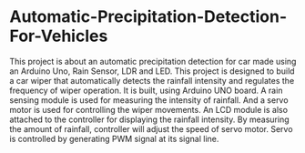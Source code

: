 # Automatic-Precipitation-Detection-For-Vehicles
This project is about an automatic precipitation detection for car made using an Arduino Uno, Rain Sensor, LDR and LED.   This project is designed to build a car wiper that automatically detects the rainfall intensity and regulates the frequency of wiper operation. It is built, using Arduino UNO board. A rain sensing module is used for measuring the intensity of rainfall. And a servo motor is used for controlling the wiper movements. An LCD module is also attached to the controller for displaying the rainfall intensity. By measuring the amount of rainfall, controller will adjust the speed of servo motor. Servo is controlled by generating PWM signal at its signal line.
